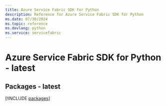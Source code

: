 ```yaml
---
title: Azure Service Fabric SDK for Python
description: Reference for Azure Service Fabric SDK for Python
ms.date: 07/30/2024
ms.topic: reference
ms.devlang: python
ms.service: servicefabric
---
```

# Azure Service Fabric SDK for Python - latest
## Packages - latest
[!INCLUDE [packages](service-fabric-index.md)]